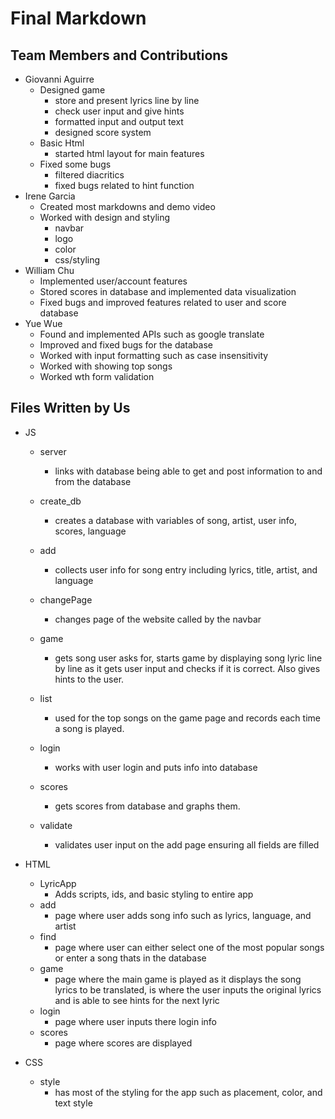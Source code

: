 # Final Markdown
## Team Members and Contributions 
- Giovanni Aguirre
	- Designed game 
		- store and present lyrics line by line
		- check user input and give hints
		- formatted input and output text
		- designed score system
	- Basic Html
		- started html layout for main features
	- Fixed some bugs
		- filtered diacritics
		- fixed bugs related to hint function
- Irene Garcia
	- Created most markdowns and demo video
	- Worked with design and styling
		- navbar
		- logo
		- color
		- css/styling
- William Chu
	- Implemented user/account features
	- Stored scores in database and implemented data visualization
	- Fixed bugs and improved features related to user and score database
- Yue Wue
	- Found and implemented APIs such as google translate
	- Improved and fixed bugs for the database
	- Worked with input formatting such as case insensitivity 
	- Worked with showing top songs 
	- Worked wth form validation



## Files Written by Us

- JS
	- server
		- links with database being able to get and post information to and from the database
		
	- create_db
		- creates a database with variables of song, artist, user info, scores, language
	
	- add
		- collects user info for song entry including lyrics, title, artist, and language

	- changePage
		- changes page of the website called by the navbar

	- game
		- gets song user asks for, starts game by displaying song lyric line by line as it gets user input and checks if it is correct. Also gives hints to the user.

	- list
		- used for the top songs on the game page and records each time a song is played.

	- login
		- works with user login and puts info into database

	- scores
		- gets scores from database and graphs them.

	- validate
		- validates user input on the add page ensuring all fields are filled

- HTML
	- LyricApp
		- Adds scripts, ids, and basic styling to entire app
	- add
		- page where user adds song info such as lyrics, language, and artist
	- find
		- page where user can either select one of the most popular songs or enter a song thats in the database
	- game
		- page where the main game is played as it displays the song lyrics to be translated, is where the user inputs the original lyrics and is able to see hints for the next lyric
	- login
		- page where user inputs there login info
	- scores
		- page where scores are displayed
		
- CSS
	- style
		- has most of the styling for the app such as placement, color, and text style
